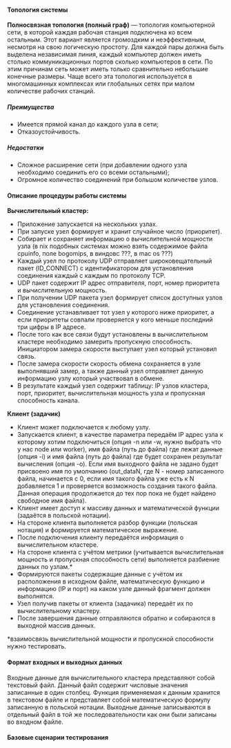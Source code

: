 #### Топология системы
**Полносвязная топология (полный граф)** — топология компьютерной сети, в которой каждая рабочая станция подключена ко всем остальным. Этот вариант является громоздким и неэффективным, несмотря на свою логическую простоту. Для каждой пары должна быть выделена независимая линия, каждый компьютер должен иметь столько коммуникационных портов сколько компьютеров в сети. По этим причинам сеть может иметь только сравнительно небольшие конечные размеры. Чаще всего эта топология используется в многомашинных комплексах или глобальных сетях при малом количестве рабочих станций.

##### Преимущества
- Имеется прямой канал до каждого узла в сети;
- Отказоустойчивость.

##### Недостатки
- Сложное расширение сети (при добавлении одного узла необходимо соединить его со всеми остальными);
- Огромное количество соединений при большом количестве узлов.


#### Описание процедуры работы системы
**Вычислительный кластер:**
- Приложение запускается на нескольких узлах.
- При запуске узел формирует и хранит случайное число (приоритет).
- Собирает и сохраняет информацию о вычислительной мощности узла (в nix подобных системах можно взять содержимое файла cpuinfo, поле bogomips, в виндовс ???, в mac os ???)
- Каждый узел по протоколу UDP отправляет широковещательный пакет (ID_CONNECT) с идентификатором для установления соединения каждый с каждым по протоколу TCP.
- UDP пакет содержит IP адрес отправителя, порт, номер приоритета и вычислительную мощность.
- При получении UDP пакета узел формирует список доступных узлов для установления соединения.
- Соединение устанавливает тот узел у которого ниже приоритет, а если приоритеты совпали проверяется у кого меньше последний три цифры в IP адресе.
- После того как все связи будут установлены в вычислительном кластере необходимо замерить пропускную способность. Инициатором замера скорости выступает узел который установил связь.
- После замера скорости скорость обмена сохраняется в узле выполнявший замер, а также данный узел отправляет данную информацию узлу который участвовал в обмене.
- В результате каждый узел содержит таблицу: IP узлов кластера, порт, приоритет, вычислительная мощность узла и пропускная способность канала.


**Клиент (задачик)**
- Клиент может подключается к любому узлу.
- Запускается клиент, в качестве параметра передаём IP адрес узла к которому хотим подключиться (опция -n или -w, нужно выбрать что у нас node или worker), имя файла (путь до файла) где лежат данные (опция -i) и имя файла (путь до файла) где будет сохранен результат вычисления (опция -o). Если имя выходного файла не задано будет присвоено имя по умолчанию (out_dataN, где N - номер записанного файла, начинается с 0, если имя такого файла уже есть к N добавляется 1 и проверяется возможность создания такого файла. Данная операция продолжается до тех пор пока не будет найдено свободное имя файла).
- Клиент имеет доступ к массиву данных и математической функции (задаётся в польской нотации).
- На стороне клиента выполняется разбор функции (польская нотация) и формируется математическое выражение.
- После подключения клиенту передаётся информация о вычислительном кластере.
- На стороне клиента с учётом метрики (учитывается вычислительная мощность и пропускная способность сети) выполняется разбиение данных по узлам.*
- Формируются пакеты содержащие данные с учётом их расположения в исходном файле, математическую функцию и информацию (IP и порт) на каком узле данный фрагмент должен выполнятся.
- Узел получив пакеты от клиента (задачика) передаёт их по вычислительному кластеру.
- После завершения данные отправляются обратно и собираются в выходной массив данных.

*взаимосвязь вычислительной мощности и пропускной способности нужно тестировать.


#### Формат входных и выходных данных
Входные данные для вычислительного кластера представляют собой текстовый файл. Данный файл содержит числовые значения записанные в один столбец. Функция применяемая к данным хранится в текстовом файле и представляет собой математическую формулу записанную в польской нотации.
Выходные данные записываются в отдельный файл в той же последовательности как они были записаны во входном файле.

#### Базовые сценарии тестирования


